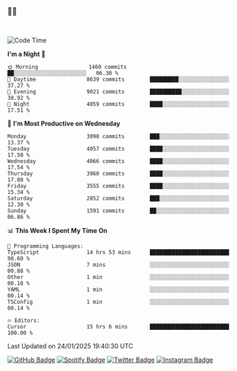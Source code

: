### 🤙🍺

<!-- <a href="https://github-readme-stats.vercel.app/api?username=hzak2xx&count_private=true&show_icons=true&theme=dracula">
  <img align="center" src="https://github-readme-stats.vercel.app/api?username=hzak2xx&count_private=true&show_icons=true&theme=dracula" />
</a>
</br> -->
</br>

<!--START_SECTION:waka-->
![Code Time](http://img.shields.io/badge/Code%20Time-3%2C701%20hrs%2011%20mins-blue)

**I'm a Night 🦉** 

```text
🌞 Morning                1460 commits        ██░░░░░░░░░░░░░░░░░░░░░░░   06.30 % 
🌆 Daytime                8639 commits        █████████░░░░░░░░░░░░░░░░   37.27 % 
🌃 Evening                9021 commits        ██████████░░░░░░░░░░░░░░░   38.92 % 
🌙 Night                  4059 commits        ████░░░░░░░░░░░░░░░░░░░░░   17.51 % 
```
📅 **I'm Most Productive on Wednesday** 

```text
Monday                   3098 commits        ███░░░░░░░░░░░░░░░░░░░░░░   13.37 % 
Tuesday                  4057 commits        ████░░░░░░░░░░░░░░░░░░░░░   17.50 % 
Wednesday                4066 commits        ████░░░░░░░░░░░░░░░░░░░░░   17.54 % 
Thursday                 3960 commits        ████░░░░░░░░░░░░░░░░░░░░░   17.08 % 
Friday                   3555 commits        ████░░░░░░░░░░░░░░░░░░░░░   15.34 % 
Saturday                 2852 commits        ███░░░░░░░░░░░░░░░░░░░░░░   12.30 % 
Sunday                   1591 commits        ██░░░░░░░░░░░░░░░░░░░░░░░   06.86 % 
```


📊 **This Week I Spent My Time On** 

```text
💬 Programming Languages: 
TypeScript               14 hrs 53 mins      █████████████████████████   98.60 % 
JSON                     7 mins              ░░░░░░░░░░░░░░░░░░░░░░░░░   00.88 % 
Other                    1 min               ░░░░░░░░░░░░░░░░░░░░░░░░░   00.18 % 
YAML                     1 min               ░░░░░░░░░░░░░░░░░░░░░░░░░   00.14 % 
TSConfig                 1 min               ░░░░░░░░░░░░░░░░░░░░░░░░░   00.14 % 

🔥 Editors: 
Cursor                   15 hrs 6 mins       █████████████████████████   100.00 % 
```


 Last Updated on 24/01/2025 19:40:30 UTC
<!--END_SECTION:waka-->

[![GitHub Badge](https://img.shields.io/badge/GitHub-100000?style=for-the-badge&logo=github&logoColor=white)](https://github.com/hzak2xx)
[![Spotify Badge](https://img.shields.io/badge/Spotify-1ED760?&style=for-the-badge&logo=spotify&logoColor=white)](https://open.spotify.com/user/uf90s6sbbh75a1mt44clkhkvf)
[![Twitter Badge](https://img.shields.io/badge/Twitter-1DA1F2?style=for-the-badge&logo=twitter&logoColor=white)](https://twitter.com/hzak2xx)
[![Instagram Badge](https://img.shields.io/badge/Instagram-E4405F?style=for-the-badge&logo=instagram&logoColor=white)](https://www.instagram.com/hzak2xx/)
